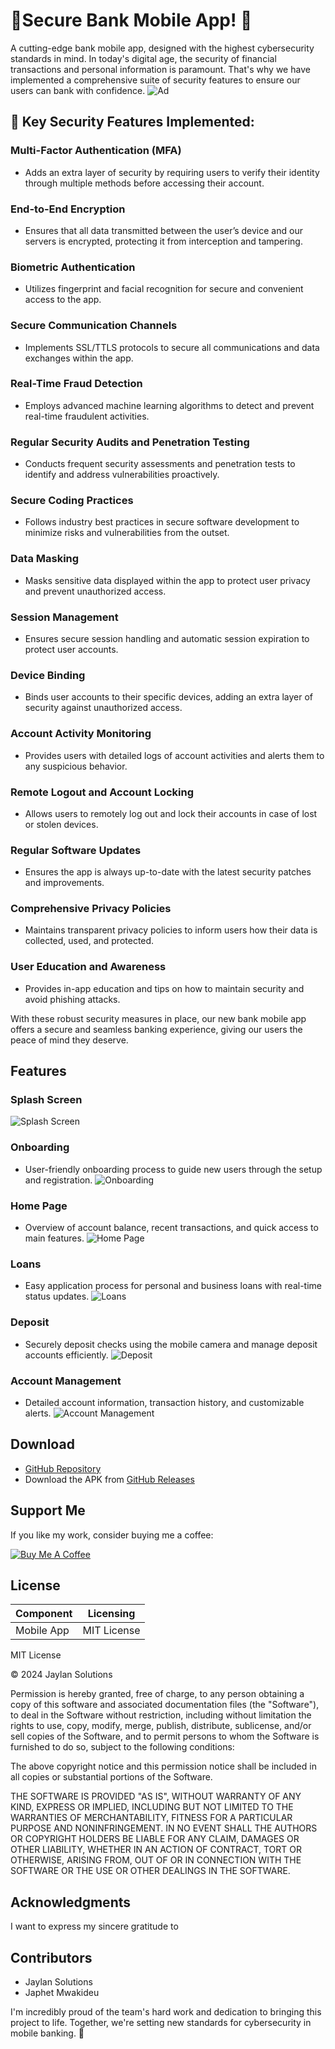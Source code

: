 # 🚀Secure Bank Mobile App! 🚀

A cutting-edge bank mobile app, designed with the highest cybersecurity standards in mind. In today's digital age, the security of financial transactions and personal information is paramount. That's why we have implemented a comprehensive suite of security features to ensure our users can bank with confidence.
![Ad](screenshots/add.png)

## 🔐 Key Security Features Implemented:

### Multi-Factor Authentication (MFA)
- Adds an extra layer of security by requiring users to verify their identity through multiple methods before accessing their account.

### End-to-End Encryption
- Ensures that all data transmitted between the user’s device and our servers is encrypted, protecting it from interception and tampering.

### Biometric Authentication
- Utilizes fingerprint and facial recognition for secure and convenient access to the app.

### Secure Communication Channels
- Implements SSL/TTLS protocols to secure all communications and data exchanges within the app.

### Real-Time Fraud Detection
- Employs advanced machine learning algorithms to detect and prevent real-time fraudulent activities.

### Regular Security Audits and Penetration Testing
- Conducts frequent security assessments and penetration tests to identify and address vulnerabilities proactively.

### Secure Coding Practices
- Follows industry best practices in secure software development to minimize risks and vulnerabilities from the outset.

### Data Masking
- Masks sensitive data displayed within the app to protect user privacy and prevent unauthorized access.

### Session Management
- Ensures secure session handling and automatic session expiration to protect user accounts.

### Device Binding
- Binds user accounts to their specific devices, adding an extra layer of security against unauthorized access.

### Account Activity Monitoring
- Provides users with detailed logs of account activities and alerts them to any suspicious behavior.

### Remote Logout and Account Locking
- Allows users to remotely log out and lock their accounts in case of lost or stolen devices.

### Regular Software Updates
- Ensures the app is always up-to-date with the latest security patches and improvements.

### Comprehensive Privacy Policies
- Maintains transparent privacy policies to inform users how their data is collected, used, and protected.

### User Education and Awareness
- Provides in-app education and tips on how to maintain security and avoid phishing attacks.

With these robust security measures in place, our new bank mobile app offers a secure and seamless banking experience, giving our users the peace of mind they deserve.

## Features

### Splash Screen
![Splash Screen](screenshots/gitsplash.png)

### Onboarding
- User-friendly onboarding process to guide new users through the setup and registration.
![Onboarding](screenshots/gitonboarding.png)

### Home Page
- Overview of account balance, recent transactions, and quick access to main features.
![Home Page](screenshots/githome.png)

### Loans
- Easy application process for personal and business loans with real-time status updates.
![Loans](screenshots/gitloan.png)

### Deposit
- Securely deposit checks using the mobile camera and manage deposit accounts efficiently.
![Deposit](screenshots/gitdeposit.png)

### Account Management
- Detailed account information, transaction history, and customizable alerts.
![Account Management](screenshots/gitaccount.png)

## Download
- [GitHub Repository](https://github.com/JayMwakideu/Banking_Sacco_App.git)
- Download the APK from [GitHub Releases](https://github.com/JayMwakideu/Banking_Sacco_App.git/releases)

## Support Me
If you like my work, consider buying me a coffee:

[![Buy Me A Coffee](https://www.buymeacoffee.com/assets/img/custom_images/orange_img.png)](https://www.buymeacoffee.com/mwakideu)

## License

| Component | Licensing |
|-----------|-----------|
| Mobile App | MIT License |


MIT License

© 2024 Jaylan Solutions

Permission is hereby granted, free of charge, to any person obtaining a copy
of this software and associated documentation files (the "Software"), to deal
in the Software without restriction, including without limitation the rights
to use, copy, modify, merge, publish, distribute, sublicense, and/or sell
copies of the Software, and to permit persons to whom the Software is
furnished to do so, subject to the following conditions:

The above copyright notice and this permission notice shall be included in all
copies or substantial portions of the Software.

THE SOFTWARE IS PROVIDED "AS IS", WITHOUT WARRANTY OF ANY KIND, EXPRESS OR
IMPLIED, INCLUDING BUT NOT LIMITED TO THE WARRANTIES OF MERCHANTABILITY,
FITNESS FOR A PARTICULAR PURPOSE AND NONINFRINGEMENT. IN NO EVENT SHALL THE
AUTHORS OR COPYRIGHT HOLDERS BE LIABLE FOR ANY CLAIM, DAMAGES OR OTHER
LIABILITY, WHETHER IN AN ACTION OF CONTRACT, TORT OR OTHERWISE, ARISING FROM,
OUT OF OR IN CONNECTION WITH THE SOFTWARE OR THE USE OR OTHER DEALINGS IN THE
SOFTWARE.



## Acknowledgments

I want to express my sincere gratitude to 

## Contributors
- Jaylan Solutions
- Japhet Mwakideu

I'm incredibly proud of the team's hard work and dedication to bringing this project to life. Together, we're setting new standards for cybersecurity in mobile banking. 💪

